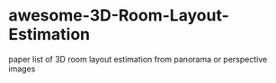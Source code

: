# awesome-3D-Room-Layout-Estimation
paper list of 3D room layout estimation from panorama or perspective images
